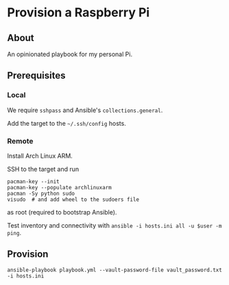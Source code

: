 # Provision a Raspberry Pi

## About

An opinionated playbook for my personal Pi.

## Prerequisites

### Local

We require `sshpass` and Ansible's `collections.general`.

Add the target to the `~/.ssh/config` hosts.

### Remote

Install Arch Linux ARM.

SSH to the target and run
```
pacman-key --init
pacman-key --populate archlinuxarm
pacman -Sy python sudo
visudo  # and add wheel to the sudoers file
```
as root (required to bootstrap Ansible).

Test inventory and connectivity with `ansible -i hosts.ini all -u $user -m ping`.

## Provision

```
ansible-playbook playbook.yml --vault-password-file vault_password.txt -i hosts.ini
```
